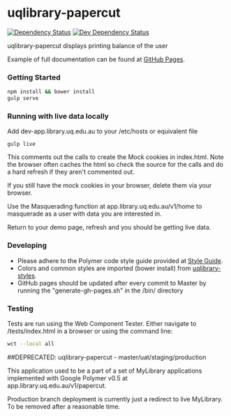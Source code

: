 # uqlibrary-papercut

[![Dependency Status](https://david-dm.org/uqlibrary/uqlibrary-papercut.svg)](https://david-dm.org/uqlibrary/uqlibrary-papercut)
[![Dev Dependency Status](https://david-dm.org/uqlibrary/uqlibrary-papercut/dev-status.svg)](https://david-dm.org/uqlibrary/uqlibrary-papercut?type=dev)

uqlibrary-papercut displays printing balance of the user

Example of full documentation can be found at [GitHub Pages](http://uqlibrary.github.io/uqlibrary-papercut).

### Getting Started
```sh
npm install && bower install
gulp serve
```

### Running with live data locally
Add dev-app.library.uq.edu.au to your /etc/hosts or equivalent file

```
gulp live
```

This comments out the calls to create the Mock cookies in index.html.  Note the browser often caches the html so 
check the source for the calls and do a hard refresh if they aren't commented out.

If you still have the mock cookies in your browser, delete them via your browser.

Use the Masquerading function at app.library.uq.edu.au/v1/home to masquerade as a user with data you are interested in.

Return to your demo page, refresh and you should be getting live data.


### Developing
- Please adhere to the Polymer code style guide provided at [Style Guide](http://polymerelements.github.io/style-guide/). 
- Colors and common styles are imported (bower install) from [uqlibrary-styles](http://github.com/uqlibrary/uqlibrary-styles).
- GitHub pages should be updated after every commit to Master by running the "generate-gh-pages.sh" in the /bin/ directory

### Testing
Tests are run using the Web Component Tester. Either navigate to /tests/index.html in a browser or using the command line:
```sh
wct --local all
```

##DEPRECATED: uqlibrary-papercut - master/uat/staging/production

This application used to be a part of a set of MyLibrary applications implemented with Google Polymer v0.5 at app.library.uq.edu.au/v1/papercut.

Production branch deployment is currently just a redirect to live MyLibrary. To be removed after a reasonable time.


